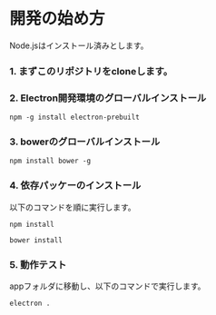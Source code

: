 # 開発の始め方

Node.jsはインストール済みとします。

### 1. まずこのリポジトリをcloneします。

### 2. Electron開発環境のグローバルインストール
```
npm -g install electron-prebuilt
```

### 3. bowerのグローバルインストール
```
npm install bower -g
```

### 4. 依存パッケーのインストール
以下のコマンドを順に実行します。
```
npm install
```
 
```
bower install
```

### 5. 動作テスト
appフォルダに移動し、以下のコマンドで実行します。
```
electron .
```
